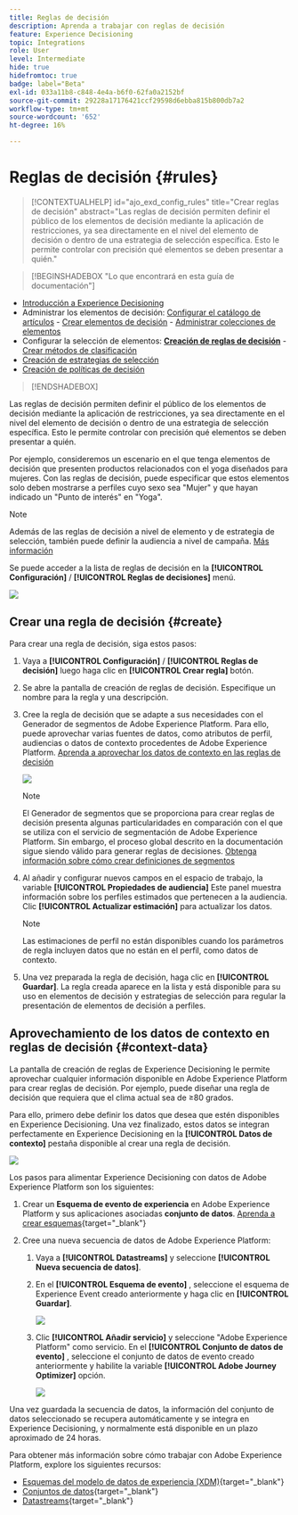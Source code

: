 ```yaml
---
title: Reglas de decisión
description: Aprenda a trabajar con reglas de decisión
feature: Experience Decisioning
topic: Integrations
role: User
level: Intermediate
hide: true
hidefromtoc: true
badge: label="Beta"
exl-id: 033a11b8-c848-4e4a-b6f0-62fa0a2152bf
source-git-commit: 29228a17176421ccf29598d6ebba815b800db7a2
workflow-type: tm+mt
source-wordcount: '652'
ht-degree: 16%

---
```


# Reglas de decisión {#rules}

>[!CONTEXTUALHELP]
>id="ajo_exd_config_rules"
>title="Crear reglas de decisión"
>abstract="Las reglas de decisión permiten definir el público de los elementos de decisión mediante la aplicación de restricciones, ya sea directamente en el nivel del elemento de decisión o dentro de una estrategia de selección específica. Esto le permite controlar con precisión qué elementos se deben presentar a quién."

>[!BEGINSHADEBOX &quot;Lo que encontrará en esta guía de documentación&quot;]

* [Introducción a Experience Decisioning](gs-experience-decisioning.md)
* Administrar los elementos de decisión: [Configurar el catálogo de artículos](catalogs.md) - [Crear elementos de decisión](items.md) - [Administrar colecciones de elementos](collections.md)
* Configurar la selección de elementos: **[Creación de reglas de decisión](rules.md)** - [Crear métodos de clasificación](ranking.md)
* [Creación de estrategias de selección](selection-strategies.md)
* [Creación de políticas de decisión](create-decision.md)

>[!ENDSHADEBOX]

Las reglas de decisión permiten definir el público de los elementos de decisión mediante la aplicación de restricciones, ya sea directamente en el nivel del elemento de decisión o dentro de una estrategia de selección específica. Esto le permite controlar con precisión qué elementos se deben presentar a quién.

Por ejemplo, consideremos un escenario en el que tenga elementos de decisión que presenten productos relacionados con el yoga diseñados para mujeres. Con las reglas de decisión, puede especificar que estos elementos solo deben mostrarse a perfiles cuyo sexo sea &quot;Mujer&quot; y que hayan indicado un &quot;Punto de interés&quot; en &quot;Yoga&quot;.

>[!NOTE]
>
>Además de las reglas de decisión a nivel de elemento y de estrategia de selección, también puede definir la audiencia a nivel de campaña. [Más información](../campaigns/create-campaign.md#audience)

Se puede acceder a la lista de reglas de decisión en la **[!UICONTROL Configuración]** / **[!UICONTROL Reglas de decisiones]** menú.

![](assets/decision-rules-list.png)

## Crear una regla de decisión {#create}

Para crear una regla de decisión, siga estos pasos:

1. Vaya a **[!UICONTROL Configuración]** / **[!UICONTROL Reglas de decisión]** luego haga clic en **[!UICONTROL Crear regla]** botón.

1. Se abre la pantalla de creación de reglas de decisión. Especifique un nombre para la regla y una descripción.

1. Cree la regla de decisión que se adapte a sus necesidades con el Generador de segmentos de Adobe Experience Platform. Para ello, puede aprovechar varias fuentes de datos, como atributos de perfil, audiencias o datos de contexto procedentes de Adobe Experience Platform. [Aprenda a aprovechar los datos de contexto en las reglas de decisión](#context-data)

   ![](assets/decision-rules-build.png)

   >[!NOTE]
   >
   >El Generador de segmentos que se proporciona para crear reglas de decisión presenta algunas particularidades en comparación con el que se utiliza con el servicio de segmentación de Adobe Experience Platform.  Sin embargo, el proceso global descrito en la documentación sigue siendo válido para generar reglas de decisiones. [Obtenga información sobre cómo crear definiciones de segmentos](../audience/creating-a-segment-definition.md)

1. Al añadir y configurar nuevos campos en el espacio de trabajo, la variable **[!UICONTROL Propiedades de audiencia]** Este panel muestra información sobre los perfiles estimados que pertenecen a la audiencia. Clic **[!UICONTROL Actualizar estimación]** para actualizar los datos.

   >[!NOTE]
   >
   >Las estimaciones de perfil no están disponibles cuando los parámetros de regla incluyen datos que no están en el perfil, como datos de contexto.

1. Una vez preparada la regla de decisión, haga clic en **[!UICONTROL Guardar]**. La regla creada aparece en la lista y está disponible para su uso en elementos de decisión y estrategias de selección para regular la presentación de elementos de decisión a perfiles.

## Aprovechamiento de los datos de contexto en reglas de decisión {#context-data}

La pantalla de creación de reglas de Experience Decisioning le permite aprovechar cualquier información disponible en Adobe Experience Platform para crear reglas de decisión. Por ejemplo, puede diseñar una regla de decisión que requiera que el clima actual sea de ≥80 grados.

Para ello, primero debe definir los datos que desea que estén disponibles en Experience Decisioning. Una vez finalizado, estos datos se integran perfectamente en Experience Decisioning en la **[!UICONTROL Datos de contexto]** pestaña disponible al crear una regla de decisión.

![](assets/decision-rules-context.png)

Los pasos para alimentar Experience Decisioning con datos de Adobe Experience Platform son los siguientes:

1. Crear un **Esquema de evento de experiencia**  en Adobe Experience Platform y sus aplicaciones asociadas **conjunto de datos**. [Aprenda a crear esquemas](https://experienceleague.adobe.com/en/docs/experience-platform/xdm/ui/resources/schemas){target="_blank"}

1. Cree una nueva secuencia de datos de Adobe Experience Platform:

   1. Vaya a **[!UICONTROL Datastreams]** y seleccione **[!UICONTROL Nueva secuencia de datos]**.

   1. En el **[!UICONTROL Esquema de evento]** , seleccione el esquema de Experience Event creado anteriormente y haga clic en **[!UICONTROL Guardar]**.

      ![](assets/decision-rule-context-datastream.png)

   1. Clic **[!UICONTROL Añadir servicio]** y seleccione &quot;Adobe Experience Platform&quot; como servicio. En el **[!UICONTROL Conjunto de datos de evento]** , seleccione el conjunto de datos de evento creado anteriormente y habilite la variable **[!UICONTROL Adobe Journey Optimizer]** opción.

      ![](assets/decision-rules-context-datastream-service.png)

Una vez guardada la secuencia de datos, la información del conjunto de datos seleccionado se recupera automáticamente y se integra en Experience Decisioning, y normalmente está disponible en un plazo aproximado de 24 horas.

Para obtener más información sobre cómo trabajar con Adobe Experience Platform, explore los siguientes recursos:

* [Esquemas del modelo de datos de experiencia (XDM)](https://experienceleague.adobe.com/en/docs/experience-platform/xdm/schema/composition){target="_blank"}
* [Conjuntos de datos](https://experienceleague.adobe.com/en/docs/experience-platform/catalog/datasets/overview){target="_blank"}
* [Datastreams](https://experienceleague.adobe.com/en/docs/experience-platform/datastreams/overview){target="_blank"}
